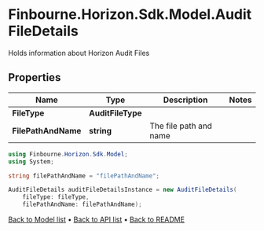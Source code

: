 # Finbourne.Horizon.Sdk.Model.AuditFileDetails
Holds information about Horizon Audit Files

## Properties

Name | Type | Description | Notes
------------ | ------------- | ------------- | -------------
**FileType** | **AuditFileType** |  | 
**FilePathAndName** | **string** | The file path and name | 

```csharp
using Finbourne.Horizon.Sdk.Model;
using System;

string filePathAndName = "filePathAndName";

AuditFileDetails auditFileDetailsInstance = new AuditFileDetails(
    fileType: fileType,
    filePathAndName: filePathAndName);
```

[Back to Model list](../README.md#documentation-for-models) &#8226; [Back to API list](../README.md#documentation-for-api-endpoints) &#8226; [Back to README](../README.md)
